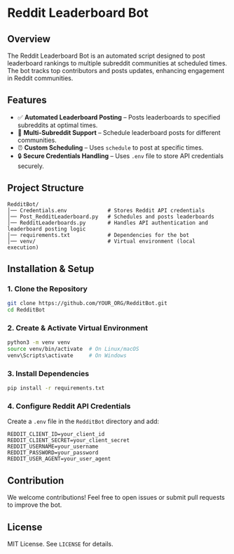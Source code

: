 <!--- 12345678901234 -->
# Reddit Leaderboard Bot

## Overview
The Reddit Leaderboard Bot is an automated script designed to post leaderboard rankings to multiple subreddit communities at scheduled times. The bot tracks top contributors and posts updates, enhancing engagement in Reddit communities.

## Features
- ✅ **Automated Leaderboard Posting** – Posts leaderboards to specified subreddits at optimal times.
- 🔄 **Multi-Subreddit Support** – Schedule leaderboard posts for different communities.
- ⏰ **Custom Scheduling** – Uses `schedule` to post at specific times.
- 🔒 **Secure Credentials Handling** – Uses `.env` file to store API credentials securely.
<!-- - 🌍 **Hosted on PythonAnywhere** – Runs 24/7 in a virtual environment with scheduled execution.-->

## Project Structure
```
RedditBot/
│── Credentials.env             # Stores Reddit API credentials
│── Post_RedditLeaderboard.py   # Schedules and posts leaderboards
│── RedditLeaderboards.py       # Handles API authentication and leaderboard posting logic
│── requirements.txt            # Dependencies for the bot
│── venv/                       # Virtual environment (local execution)
```

## Installation & Setup
### 1. Clone the Repository
```bash
git clone https://github.com/YOUR_ORG/RedditBot.git
cd RedditBot
```

### 2. Create & Activate Virtual Environment
```bash
python3 -m venv venv
source venv/bin/activate  # On Linux/macOS
venv\Scripts\activate     # On Windows
```

### 3. Install Dependencies
```bash
pip install -r requirements.txt
```

### 4. Configure Reddit API Credentials
Create a `.env` file in the `RedditBot` directory and add:
```
REDDIT_CLIENT_ID=your_client_id
REDDIT_CLIENT_SECRET=your_client_secret
REDDIT_USERNAME=your_username
REDDIT_PASSWORD=your_password
REDDIT_USER_AGENT=your_user_agent
```
<!--
### 5. Run the Bot Locally
```bash
python Post_RedditLeaderboard.py
```

## Deployment on PythonAnywhere
1. Upload files to PythonAnywhere.
2. Set up a virtual environment and install dependencies.
3. Use `nohup` to keep the bot running:
   ```bash
   nohup python Post_RedditLeaderboard.py > bot.log 2>&1 &
   ```
4. Alternatively, add a **Scheduled Task** on PythonAnywhere.
-->
## Contribution
We welcome contributions! Feel free to open issues or submit pull requests to improve the bot.

## License
MIT License. See `LICENSE` for details.

